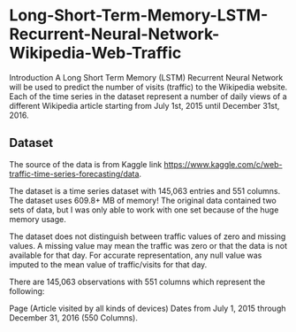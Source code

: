 # Long-Short-Term-Memory-LSTM-Recurrent-Neural-Network-Wikipedia-Web-Traffic

Introduction
A Long Short Term Memory (LSTM) Recurrent Neural Network will be used to predict the number of visits (traffic) to the Wikipedia website. Each of the time series in the dataset represent a number of daily views of a different Wikipedia article starting from July 1st, 2015 until December 31st, 2016.

## Dataset
The source of the data is from Kaggle link <https://www.kaggle.com/c/web-traffic-time-series-forecasting/data>.

The dataset is a time series dataset with 145,063 entries and 551 columns. The dataset uses 609.8+ MB of memory! The original data contained two sets of data, but I was only able to work with one set because of the huge memory usage.

The dataset does not distinguish between traffic values of zero and missing values. A missing value may mean the traffic was zero or that the data is not available for that day. For accurate representation, any null value was imputed to the mean value of traffic/visits for that day.

There are 145,063 observations with 551 columns which represent the following:

Page (Article visited by all kinds of devices)
Dates from July 1, 2015 through December 31, 2016 (550 Columns).
